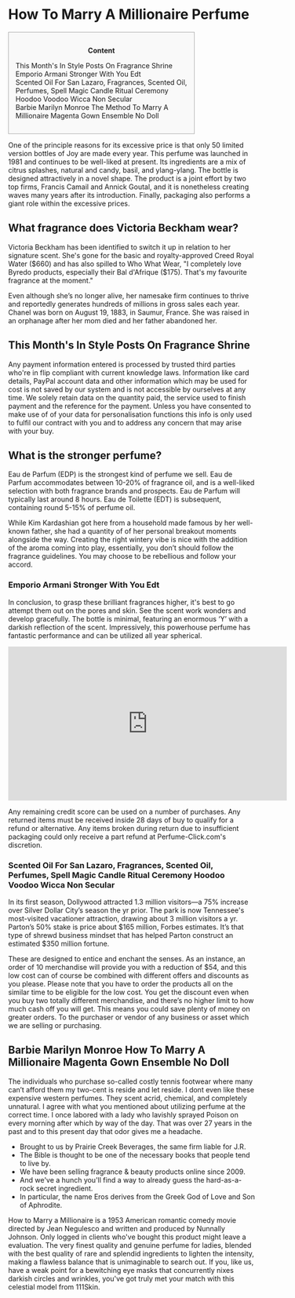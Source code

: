 <h1>How To Marry A Millionaire Perfume</h1>

<div id="toc" style="background: #f9f9f9;border: 1px solid #aaa;display: table;margin-bottom: 1em;padding: 1em;width: 350px;"><p class="toctitle" style="font-weight: 700;text-align: center;">Content</p><ul class="toc_list"><li><a href="#toc-0">This Month's In Style Posts On Fragrance Shrine</a></li><li><a href="#toc-1">Emporio Armani Stronger With You Edt</a></li><li><a href="#toc-2">Scented Oil For San Lazaro, Fragrances, Scented Oil, Perfumes, Spell Magic Candle Ritual Ceremony Hoodoo Voodoo Wicca Non Secular</a></li><li><a href="#toc-3">Barbie Marilyn Monroe The Method To Marry A Millionaire Magenta Gown Ensemble No Doll</a></li></ul></div>
<p>One of the principle reasons for its excessive price is that only 50 limited version bottles of Joy are made every year. This perfume was launched in 1981 and continues to be well-liked at present. Its ingredients are a mix of citrus splashes, natural and candy, basil, and ylang-ylang. The bottle is designed attractively in a novel shape. The product is a joint effort by two top firms, Francis Camail and Annick Goutal, and it is nonetheless creating waves many years after its introduction. Finally, packaging also performs a giant role within the excessive prices.</p>
<div itemScope itemProp="mainEntity" itemType="https://schema.org/Question">  <div itemProp="name"><h2>What fragrance does Victoria Beckham wear?</h2></div>  <div itemScope itemProp="acceptedAnswer" itemType="https://schema.org/Answer">      <div itemProp="text"><p>Victoria Beckham has been identified to switch it up in relation to her signature scent. She's gone for the basic and royalty-approved Creed Royal Water ($660) and has also spilled to Who What Wear, "I completely love Byredo products, especially their Bal d'Afrique ($175). That's my favourite fragrance at the moment."</p></div>  </div></div>
<p>Even although she’s no longer alive, her namesake firm continues to thrive and reportedly generates hundreds of millions in gross sales each year. Chanel was born on August 19, 1883, in Saumur, France. She was raised in an orphanage after her mom died and her father abandoned her.</p>
<h2 id="toc-0">This Month's In Style Posts On Fragrance Shrine</h2>
<p>Any payment information entered is processed by trusted third parties who're in flip compliant with current knowledge laws. Information like card details, PayPal account data and other information which may be used for cost is not saved by our system and is not accessible by ourselves at any time. We solely retain data on the quantity paid, the service used to finish payment and the reference for the payment. Unless you have consented to make use of of your data for personalisation functions this info is only used to fulfil our contract with you and to address any concern that may arise with your buy.</p>
<div itemScope itemProp="mainEntity" itemType="https://schema.org/Question">  <div itemProp="name"><h2>What is the stronger perfume?</h2></div>  <div itemScope itemProp="acceptedAnswer" itemType="https://schema.org/Answer">      <div itemProp="text"><p>Eau de Parfum (EDP) is the strongest kind of perfume we sell. Eau de Parfum accommodates between 10-20% of fragrance oil, and is a well-liked selection with both fragrance brands and prospects. Eau de Parfum will typically last around 8 hours. Eau de Toilette (EDT) is subsequent, containing round 5-15% of perfume oil.</p></div>  </div></div>
<p>While Kim Kardashian got here from a household made famous by her well-known father, she had a quantity of of her personal breakout moments alongside the way. Creating the right wintery vibe is nice with the addition of the aroma coming into play, essentially, you don’t should follow the fragrance guidelines. You may choose to be rebellious and follow your accord.</p>
<h3 id="toc-1">Emporio Armani Stronger With You Edt</h3>
<p>In conclusion, to grasp these brilliant fragrances higher, it's best to go attempt them out on the pores and skin. See the scent work wonders and develop gracefully. The bottle is minimal, featuring an enormous ‘Y’ with a darkish reflection of the scent. Impressively, this powerhouse perfume has fantastic performance and can be utilized all year spherical.</p>
<div style='text-align:center'><iframe width='568' height='314' src='https://www.youtube.com/embed/2zj3b5AkQgU' frameborder='0' alt='how to marry a millionaire perfume' allowfullscreen></iframe></div>
<p>Any remaining credit score can be used on a number of purchases. Any returned items must be received inside 28 days of buy to qualify for a refund or alternative. Any items broken during return due to insufficient packaging could only receive a part refund at Perfume-Click.com's discretion.</p>
<h3 id="toc-2">Scented Oil For San Lazaro, Fragrances, Scented Oil, Perfumes, Spell Magic Candle Ritual Ceremony Hoodoo Voodoo Wicca Non Secular</h3>
<p>In its first season, Dollywood attracted 1.3 million visitors—a 75% increase over Silver Dollar City’s season the yr prior. The park is now Tennessee's most-visited vacationer attraction, drawing about 3 million visitors a yr. Parton’s 50% stake is price about $165 million, Forbes estimates. It’s that type of shrewd business mindset that has helped Parton construct an estimated $350 million fortune.</p>

<p>These are designed to entice and enchant the senses. As an instance, an order of 10 merchandise will provide you with a reduction of $54, and this low cost can of course be combined with different offers and discounts as you please. Please note that you have to order the products all on the similar time to be eligible for the low cost. You get the discount even when you buy two totally different merchandise, and there’s no higher limit to how much cash off you will get. This means you could save plenty of money on greater orders. To the purchaser or vendor of any business or asset which we are selling or purchasing.</p>
<h2 id="toc-3">Barbie Marilyn Monroe How To Marry A Millionaire Magenta Gown Ensemble No Doll</h2>
<p>The individuals who purchase so-called costly tennis footwear where many can’t afford them my two-cent is reside and let reside. I dont even like these expensive western perfumes. They scent acrid, chemical, and completely unnatural. I agree with what you mentioned about utilizing perfume at the correct time. I once labored with a lady who lavishly sprayed Poison on every morning after which by way of the day. That was over 27 years in the past and to this present day that odor gives me a headache.</p>
<ul><li>Brought to us by Prairie Creek Beverages, the same firm liable for J.R.</li><li>The Bible is thought to be one of the necessary books that people tend to live by.</li><li>We have been selling fragrance & beauty products online since 2009.</li><li>And we've a hunch you'll find a way to already guess the hard-as-a-rock secret ingredient.</li><li>In particular, the name Eros derives from the Greek God of Love and Son of Aphrodite.</li></ul>
<p>How to Marry a Millionaire is a 1953 American romantic comedy movie directed by Jean Negulesco and written and produced by Nunnally Johnson. Only logged in clients who've bought this product might leave a evaluation. The very finest quality and genuine perfume for ladies, blended with the best quality of rare and splendid ingredients to lighten the intensity, making a flawless balance that is unimaginable to search out. If you, like us, have a weak point for a bewitching eye masks that concurrently nixes darkish circles and wrinkles, you've got truly met your match with this celestial model from 111Skin.</p>
